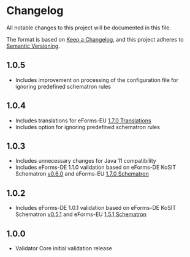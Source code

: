 # Changelog

All notable changes to this project will be documented in this file.

The format is based on [Keep a Changelog](https://keepachangelog.com/en/1.0.0/),
and this project adheres to [Semantic Versioning](https://semver.org/spec/v2.0.0.html).

## 1.0.5

- Includes improvement on processing of the configuration file for ignoring predefined schematron 
  rules

## 1.0.4

- Includes translations for eForms-EU [1.7.0 Translations](https://github.com/OP-TED/eForms-SDK/tree/1.7.0/translations)
- Includes option for ignoring predefined schematron rules

## 1.0.3

- Includes unnecessary changes for Java 11 compatibility
- Includes eForms-DE 1.1.0 validation based on eForms-DE KoSIT Schematron [v0.6.0](https://projekte.kosit.org/eforms/eforms-de-schematron/-/releases/v0.6.0) and eForms-EU [1.7.0 Schematron](https://github.com/OP-TED/eForms-SDK/tree/1.7.0/schematrons/static)

## 1.0.2

- Includes eForms-DE 1.0.1 validation based on eForms-DE KoSIT Schematron [v0.5.1](https://projekte.kosit.org/eforms/eforms-de-schematron/-/releases/v0.5.1) and eForms-EU [1.5.1 Schematron](https://github.com/OP-TED/eForms-SDK/tree/1.5.1/schematrons/static)

## 1.0.0
- Validator Core initial validation release